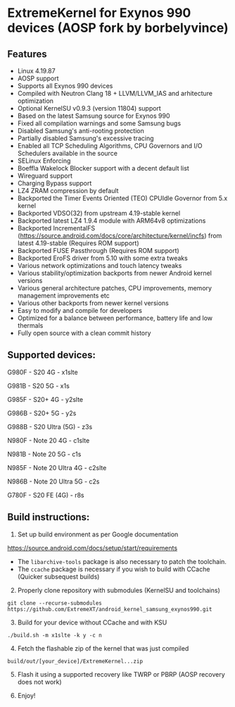 # ExtremeKernel for Exynos 990 devices (AOSP fork by borbelyvince)

## Features

- Linux 4.19.87
- AOSP support
- Supports all Exynos 990 devices
- Compiled with Neutron Clang 18 + LLVM/LLVM_IAS and arhitecture optimization
- Optional KernelSU v0.9.3 (version 11804) support
- Based on the latest Samsung source for Exynos 990
- Fixed all compilation warnings and some Samsung bugs
- Disabled Samsung's anti-rooting protection
- Partially disabled Samsung's excessive tracing
- Enabled all TCP Scheduling Algorithms, CPU Governors and I/O Schedulers available in the source
- SELinux Enforcing
- Boeffla Wakelock Blocker support with a decent default list
- Wireguard support
- Charging Bypass support
- LZ4 ZRAM compression by default
- Backported the Timer Events Oriented (TEO) CPUIdle Governor from 5.x kernel
- Backported VDSO(32) from upstream 4.19-stable kernel
- Backported latest LZ4 1.9.4 module with ARM64v8 optimizations
- Backported IncrementalFS (https://source.android.com/docs/core/architecture/kernel/incfs) from latest 4.19-stable (Requires ROM support)
- Backported FUSE Passthrough (Requires ROM support)
- Backported EroFS driver from 5.10 with some extra tweaks
- Various network optimizations and touch latency tweaks
- Various stability/optimization backports from newer Android kernel versions
- Various general architecture patches, CPU improvements, memory management improvements etc
- Various other backports from newer kernel versions
- Easy to modify and compile for developers
- Optimized for a balance between performance, battery life and low thermals
- Fully open source with a clean commit history

## Supported devices:

G980F - S20 4G - x1slte

G981B - S20 5G - x1s

G985F - S20+ 4G - y2slte

G986B - S20+ 5G - y2s

G988B - S20 Ultra (5G) - z3s

N980F - Note 20 4G - c1slte

N981B - Note 20 5G - c1s

N985F - Note 20 Ultra 4G - c2slte

N986B - Note 20 Ultra 5G - c2s

G780F - S20 FE (4G) - r8s


## Build instructions:

1. Set up build environment as per Google documentation

https://source.android.com/docs/setup/start/requirements

* The `libarchive-tools` package is also necessary to patch the toolchain.
* The `ccache` package is necessary if you wish to build with CCache (Quicker subsequest builds)

2. Properly clone repository with submodules (KernelSU and toolchains)

```git clone --recurse-submodules https://github.com/ExtremeXT/android_kernel_samsung_exynos990.git```

3. Build for your device without CCache and with KSU

```./build.sh -m x1slte -k y -c n```

4. Fetch the flashable zip of the kernel that was just compiled

```build/out/[your_device]/ExtremeKernel...zip```

5. Flash it using a supported recovery like TWRP or PBRP (AOSP recovery does not work)

6. Enjoy!
